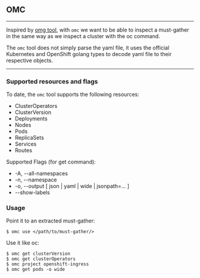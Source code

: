 ## OMC
---

Inspired by [omg tool](https://github.com/kxr/o-must-gather), with `omc` we want to be able to inspect a must-gather in the same way as we inspect a cluster with the oc command.

The `omc` tool does not simply parse the yaml file, it uses the official Kubernetes and OpenShift golang types to decode yaml file to their respective objects.

---
### Supported resources and flags

To date, the `omc` tool supports the following resources:

- ClusterOperators
- ClusterVersion
- Deployments
- Nodes
- Pods
- ReplicaSets
- Services
- Routes


Supported Flags (for get command):
- -A, --all-namespaces
- -n, --namespace
- -o, --output [ json | yaml | wide | jsonpath=... ]
- --show-labels

### Usage
Point it to an extracted must-gather:
```
$ omc use </path/to/must-gather/>
```
Use it like oc:
```
$ omc get clusterVersion
$ omc get clusterOperators
$ omc project openshift-ingress
$ omc get pods -o wide
```